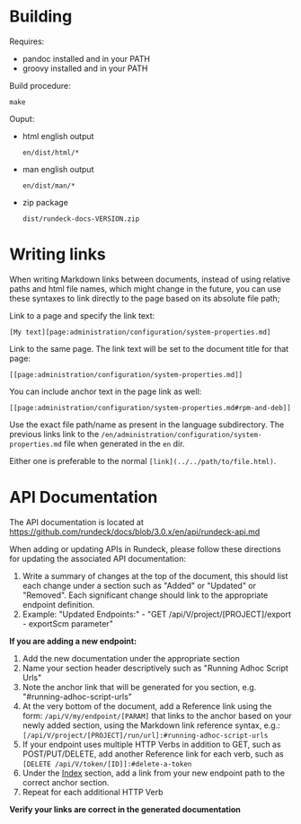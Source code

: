 # Building

Requires:

* pandoc installed and in your PATH
* groovy installed and in your PATH

Build procedure:

    make

Ouput:

* html english output

  `en/dist/html/*`

* man english output

  `en/dist/man/*`

* zip package

  `dist/rundeck-docs-VERSION.zip`

# Writing links

When writing Markdown links between documents, instead of using relative paths and html file names, which might change in the future, you can use these syntaxes to link directly to the page based on its absolute file path;

Link to a page and specify the link text:
    
    [My text][page:administration/configuration/system-properties.md]

Link to the same page. The link text will be set to the document title for that page:

    [[page:administration/configuration/system-properties.md]]
    
You can include anchor text in the page link as well:

    [[page:administration/configuration/system-properties.md#rpm-and-deb]]

Use the exact file path/name as present in the language subdirectory.  The previous links link to the `/en/administration/configuration/system-properties.md` file when generated in the `en` dir.

Either one is preferable to the normal `[link](../../path/to/file.html)`.

# API Documentation

The API documentation is located at https://github.com/rundeck/docs/blob/3.0.x/en/api/rundeck-api.md

When adding or updating APIs in Rundeck, please follow these directions for updating the associated API documentation:

1. Write a summary of changes at the top of the document, this should list each change under a section such as "Added" or "Updated" or "Removed". Each significant change should link to the appropriate endpoint definition.
2. Example: "Updated Endpoints:" - "GET /api/V/project/[PROJECT]/export - exportScm parameter"
    
**If you are adding a new endpoint:**

1. Add the new documentation under the appropriate section
1. Name your section header descriptively such as "Running Adhoc Script Urls"
1. Note the anchor link that will be generated for you section, e.g. "#running-adhoc-script-urls"
1. At the very bottom of the document, add a Reference link using the form: `/api/V/my/endpoint/[PARAM]` that links to the anchor based on your newly added section, using the Markdown link reference syntax, e.g.: `[/api/V/project/[PROJECT]/run/url]:#running-adhoc-script-urls`
1. If your endpoint uses multiple HTTP Verbs in addition to GET, such as POST/PUT/DELETE, add another Reference link for each verb, such as `[DELETE /api/V/token/[ID]]:#delete-a-token`
1. Under the [Index](https://github.com/rundeck/docs/blob/3.0.x/en/api/rundeck-api.md#index) section, add a link from your new endpoint path to the correct anchor section.
1. Repeat for each additional HTTP Verb

**Verify your links are correct in the generated documentation**
